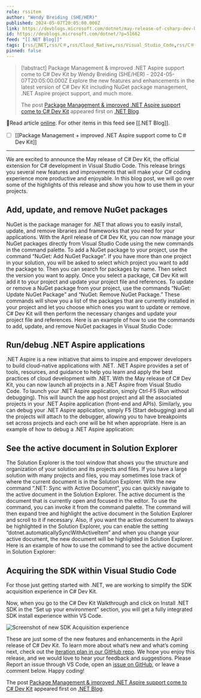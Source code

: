 ```yaml
---
role: rssitem
author: "Wendy Breiding (SHE/HER)"
published: 2024-05-07T20:05:00.000Z
link: https://devblogs.microsoft.com/dotnet/may-release-of-csharp-dev-kit/
id: https://devblogs.microsoft.com/dotnet/?p=51662
feed: "[[․NET Blog]]"
tags: [rss/〭NET,rss/C＃,rss/Cloud_Native,rss/Visual_Studio_Code,rss/C＃_Dev_Kit,rss/Csharp,rss/csharpdevkit,rss/vscode]
pinned: false
---
```

> [!abstract] Package Management &#038; improved .NET Aspire support come to C# Dev Kit by Wendy Breiding (SHE/HER) - 2024-05-07T20:05:00.000Z
> Explore the new features and enhancements in the latest version of C# Dev Kit including NuGet package management, .NET Aspire project support, and much more.
> 
> The post [Package Management & improved .NET Aspire support come to C# Dev Kit](https://devblogs.microsoft.com/dotnet/may-release-of-csharp-dev-kit/) appeared first on [.NET Blog](https://devblogs.microsoft.com/dotnet).

🔗Read article [online](https://devblogs.microsoft.com/dotnet/may-release-of-csharp-dev-kit/). For other items in this feed see [[․NET Blog]].

- [ ] [[Package Management + improved ․NET Aspire support come to C＃ Dev Kit]]
- - -
We are excited to announce the May release of C# Dev Kit, the official extension for C# development in Visual Studio Code. This release brings you several new features and improvements that will make your C# coding experience more productive and enjoyable. In this blog post, we will go over some of the highlights of this release and show you how to use them in your projects.

## Add, update, and remove NuGet packages

NuGet is the package manager for .NET that allows you to easily install, update, and remove libraries and frameworks that you need for your applications. With the April release of C# Dev Kit, you can now manage your NuGet packages directly from Visual Studio Code using the new commands in the command palette. To add a NuGet package to your project, use the command “NuGet: Add NuGet Package”. If you have more than one project in your solution, you will be asked to select which project you want to add the package to. Then you can search for packages by name. Then select the version you want to apply. Once you select a package, C# Dev Kit will add it to your project and update your project file and references. To update or remove a NuGet package from your project, use the commands “NuGet: Update NuGet Package” and “NuGet: Remove NuGet Package.” These commands will show you a list of the packages that are currently installed in your project and let you choose which ones you want to update or remove. C# Dev Kit will then perform the necessary changes and update your project file and references. Here is an example of how to use the commands to add, update, and remove NuGet packages in Visual Studio Code: 

## Run/debug .NET Aspire applications

.NET Aspire is a new initiative that aims to inspire and empower developers to build cloud-native applications with .NET. .NET Aspire provides a set of tools, resources, and guidance to help you learn and apply the best practices of cloud development with .NET. With the May release of C# Dev Kit, you can now launch all projects in a .NET Aspire from Visual Studio Code. To launch your .NET Aspire application, simply Ctrl-F5 (Run without debugging). This will launch the app host project and all the associated projects in your .NET Aspire application (front-end and APIs). Similarly, you can debug your .NET Aspire application, simply F5 (Start debugging) and all the projects will attach to the debugger, allowing you to have breakpoints set across projects and each one will be hit when appropriate. Here is an example of how to debug a .NET Aspire application: 

## See the active document in Solution Explorer

The Solution Explorer is the tool window that shows you the structure and organization of your solution and its projects and files. If you have a large solution with many projects and files, you may sometimes lose track of where the current document is in the Solution Explorer. With the new command “.NET: Sync with Active Document”, you can quickly navigate to the active document in the Solution Explorer. The active document is the document that is currently open and focused in the editor. To use the command, you can invoke it from the command palette. The command will then expand tree and highlight the active document in the Solution Explorer and scroll to it if necessary. Also, if you want the active document to always be highlighted in the Solution Explorer, you can enable the setting “dotnet.automaticallySyncWithActiveItem” and when you change your active document, the new document will be highlighted in Solution Explorer. Here is an example of how to use the command to see the active document in Solution Explorer: 

## Acquiring the SDK within Visual Studio Code

For those just getting started with .NET, we are working to simplify the SDK acquisition experience in C# Dev Kit.

Now, when you go to the C# Dev Kit Walkthrough and click on Install .NET SDK in the “Set up your environment” section, you will get a fully integrated SDK install experience within VS Code.

![Screenshot of new SDK Acquisition experience](https://devblogs.microsoft.com/dotnet/wp-content/uploads/sites/10/2024/04/SDKAcquisition.png)

These are just some of the new features and enhancements in the April release of C# Dev Kit. To learn more about what’s new and what’s coming next, check out the [iteration plan in our GitHub repo](https://github.com/microsoft/vscode-dotnettools/issues/1085). We hope you enjoy this release, and we would love to hear your feedback and suggestions. Please Report an issue through VS Code, open an [issue on GitHub](https://github.com/Microsoft/vscode-dotnettools/issues), or leave a comment below. Happy coding!

The post [Package Management & improved .NET Aspire support come to C# Dev Kit](https://devblogs.microsoft.com/dotnet/may-release-of-csharp-dev-kit/) appeared first on [.NET Blog](https://devblogs.microsoft.com/dotnet).
